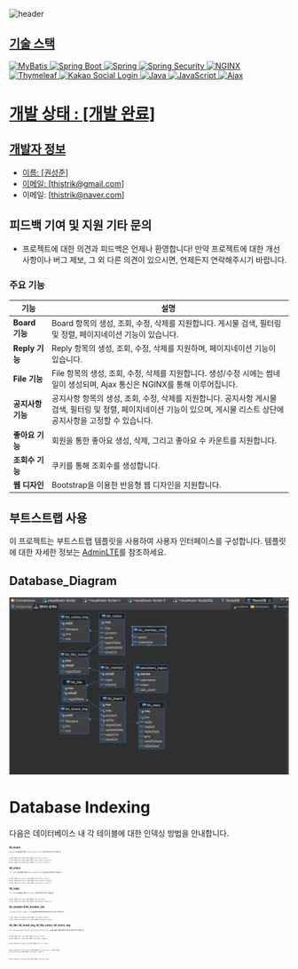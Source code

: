 ![header](https://capsule-render.vercel.app/api?type=waving&color=auto&height=300&section=header&text=Kwon's%20Study%20Repo&fontSize=60&animation=fadeIn&fontAlignY=38&desc=Whoever%20knocks%20persistently,%20ends%20by%20entering.&descAlignY=51&descAlign=62)
<p align='center'>
  <a href="#demo">
<body>
  <h2>기술 스택</h2>
  <p>
    <img src="https://img.shields.io/badge/MyBatis-FAAF15?style=for-the-badge&logo=MyBatis&logoColor=white" alt="MyBatis">
    <img src="https://img.shields.io/badge/Spring%20Boot-6DB33F?style=for-the-badge&logo=Spring Boot&logoColor=white" alt="Spring Boot">
    <img src="https://img.shields.io/badge/Spring-6DB33F?style=for-the-badge&logo=Spring&logoColor=white" alt="Spring">
    <img src="https://img.shields.io/badge/Spring%20Security-6DB33F?style=for-the-badge&logo=Spring Security&logoColor=white" alt="Spring Security">
    <img src="https://img.shields.io/badge/NGINX-009639?style=for-the-badge&logo=NGINX&logoColor=white" alt="NGINX">
    <img src="https://img.shields.io/badge/Thymeleaf-005F0F?style=for-the-badge&logo=Thymeleaf&logoColor=white" alt="Thymeleaf">
    <img src="https://img.shields.io/badge/Kakao-FFCD00?style=for-the-badge&logo=Kakao&logoColor=black" alt="Kakao Social Login">
    <img src="https://img.shields.io/badge/Java-007396?style=for-the-badge&logo=Java&logoColor=white" alt="Java">
    <img src="https://img.shields.io/badge/JavaScript-F7DF1E?style=for-the-badge&logo=JavaScript&logoColor=black" alt="JavaScript">
    <img src="https://img.shields.io/badge/Ajax-005C5C?style=for-the-badge&logo=Ajax&logoColor=white" alt="Ajax">
  </p>
</body>
</html>

# 개발 상태 : [개발 완료]
## 개발자 정보
- 이름: [권성준]
- 이메일: [thistrik@gmail.com]
- 이메일: [thistrik@naver.com]

## 피드백 기여 및 지원 기타 문의 
- 프로젝트에 대한 의견과 피드백은 언제나 환영합니다! 만약 프로젝트에 대한 개선 사항이나 버그 제보, 그 외 다른 의견이 있으시면, 언제든지 연락해주시기 바랍니다.

### 주요 기능
| 기능               | 설명                                                              |
|------------------|-----------------------------------------------------------------|
| **Board 기능**     | Board 항목의 생성, 조회, 수정, 삭제를 지원합니다. 게시물 검색, 필터링 및 정렬, 페이지네이션 기능이 있습니다. |
| **Reply 기능**     | Reply 항목의 생성, 조회, 수정, 삭제를 지원하며, 페이지네이션 기능이 있습니다. |
| **File 기능**      | File 항목의 생성, 조회, 수정, 삭제를 지원합니다. 생성/수정 시에는 썸네일이 생성되며, Ajax 통신은 NGINX를 통해 이루어집니다. |
| **공지사항 기능**  | 공지사항 항목의 생성, 조회, 수정, 삭제를 지원합니다. 공지사항 게시물 검색, 필터링 및 정렬, 페이지네이션 기능이 있으며, 게시물 리스트 상단에 공지사항을 고정할 수 있습니다. |
| **좋아요 기능**    | 회원을 통한 좋아요 생성, 삭제, 그리고 좋아요 수 카운트를 지원합니다. |
| **조회수 기능**    | 쿠키를 통해 조회수를 생성합니다.                                   |
| **웹 디자인**     | Bootstrap을 이용한 반응형 웹 디자인을 지원합니다.                      |

## 부트스트랩 사용
이 프로젝트는 부트스트랩 템플릿을 사용하여 사용자 인터페이스를 구성합니다. 템플릿에 대한 자세한 정보는 [AdminLTE](https://adminlte.io/)를 참조하세요.

## Database_Diagram
![Database Diagram](./35D8FAE1-7656-4053-94D3-643DCC541D21.jpeg)

# Database Indexing
다음은 데이터베이스 내 각 테이블에 대한 인덱싱 방법을 안내합니다. 
<div style="font-size: 0.2em;">

<h2>tbl_board</h2>
<p><code>tbl_board</code> 테이블에 대해 <code>title</code>, <code>content</code>, <code>writer</code> 필드에 인덱스를 추가합니다:</p>
<pre><code>
ALTER TABLE tbl_board ADD INDEX idx_title (title);
ALTER TABLE tbl_board ADD INDEX idx_content (content);
ALTER TABLE tbl_board ADD INDEX idx_writer (writer);
</code></pre>

<h2>tbl_notice</h2>
<p><code>tbl_notice</code> 테이블에 대해 <code>title</code>, <code>content</code>, <code>writer</code> 필드에 인덱스를 추가합니다:</p>
<pre><code>
ALTER TABLE tbl_notice ADD INDEX idx_title (title);
ALTER TABLE tbl_notice ADD INDEX idx_content (content);
ALTER TABLE tbl_notice ADD INDEX idx_writer (writer);
</code></pre>

<h2>tbl_reply</h2>
<p><code>tbl_reply</code> 테이블에 대해 <code>tno</code>, <code>replyer</code> 필드에 인덱스를 추가합니다:</p>
<pre><code>
ALTER TABLE tbl_reply ADD INDEX idx_tno (tno);
ALTER TABLE tbl_reply ADD INDEX idx_replyer (replyer);
</code></pre>

<h2>tbl_member & tbl_member_role</h2>
<p><code>tbl_member</code> 및 <code>tbl_member_role</code> 테이블에 대해 email 필드에 인덱스를 추가합니다:</p>
<pre><code>
ALTER TABLE tbl_member ADD INDEX idx_email (email);
ALTER TABLE tbl_member_role ADD INDEX idx_email (email);
</code></pre>

<h2>tbl_like, tbl_board_img, tbl_like_notice, tbl_notice_img</h2>
<p><code>tbl_like</code>, <code>tbl_board_img</code>, <code>tbl_like_notice</code>, <code>tbl_notice_img</code> 테이블에 대해 외래키 필드에 인덱스를 추가합니다:</p>
<pre><code>
ALTER TABLE tbl_like ADD INDEX idx_tno (tno);
ALTER TABLE tbl_like ADD INDEX idx_email (email);

ALTER TABLE tbl_board_img ADD INDEX idx_tno (tno);

ALTER TABLE tbl_like_notice ADD INDEX idx_nno (nno);
ALTER TABLE tbl_like_notice ADD INDEX idx_email (email);

ALTER TABLE tbl_notice_img ADD INDEX idx_nno (nno);
</code></pre>

</div>
